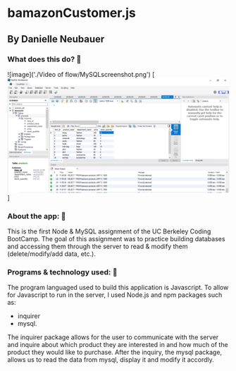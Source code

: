 # bamazonCustomer.js
## By Danielle Neubauer 

### What does this do? :hear_no_evil:

![image]('./Video of flow/MySQLscreenshot.png')
[<img src="/Video of flow/MySQLscreenshot.png">]


### About the app: :see_no_evil:

This is the first Node & MySQL assignment of the UC Berkeley Coding BootCamp. The goal of this assignment was to practice building databases and accessing them through the server to read & modify them (delete/modify/add data, etc.). 

### Programs & technology used: :speak_no_evil:

The program languaged used to build this application is Javascript. To allow for Javascript to run in the server, I used Node.js and npm packages such as: 

* inquirer 
* mysql. 

The inquirer package allows for the user to communicate with the server and inquire about which product they are interested in and how much of the product they would like to purchase. After the inquiry, the mysql package, allows us to read the data from mysql, display it and modify it accordly. 
